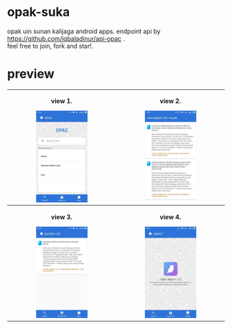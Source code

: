 # opak-suka
opak uin sunan kalijaga android apps. endpoint api by https://github.com/iqbaladinur/api-opac .<br>
feel free to join, fork and star!.
# preview
<table>
  <tr>
    <th><p>view 1.</p><img src="https://github.com/iqbaladinur/api-opac/blob/master/previewapp/1.jpg" width="50%" height="auto"></th>
    <th><p>view 2.</p><img src="https://github.com/iqbaladinur/api-opac/blob/master/previewapp/2.jpg" width="50%" height="auto"></th>
  </tr>
  <tr>
    <th><p>view 3.</p><img src="https://github.com/iqbaladinur/api-opac/blob/master/previewapp/3.jpg" width="50%" height="auto"></th>
    <th><p>view 4.</p><img src="https://github.com/iqbaladinur/api-opac/blob/master/previewapp/4.jpg" width="50%" height="auto"></th>
  </tr>
</table>
